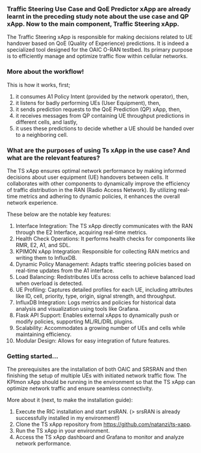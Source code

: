 ### Traffic Steering Use Case and QoE Predictor xApp are already learnt in the preceding study note about the use case and QP xApp. Now to the main component, Traffic Steering xApp.

The Traffic Steering xApp is responsible for making decisions related to UE handover based on QoE (Quality of Experience) predictions. It is indeed a specialized tool designed for the OAIC O-RAN testbed. Its primary purpose is to efficiently manage and optimize traffic flow within cellular networks.

### More about the workflow!

This is how it works, first;
1. it consumes A1 Policy Intent (provided by the network operator), then,
2. it listens for badly performing UEs (User Equipment), then, 
3. it sends prediction requests to the QoE Prediction (QP) xApp, then,
4. it receives messages from QP containing UE throughput predictions in different cells, and lastly,
5. it uses these predictions to decide whether a UE should be handed over to a neighboring cell.

### What are the purposes of using Ts xApp in the use case? And what are the relevant features?
The TS xApp ensures optimal network performance by making informed decisions about user equipment (UE) handovers between cells. It collaborates with other components to dynamically improve the efficiency of traffic distribution in the RAN (Radio Access Network). By utilizing real-time metrics and adhering to dynamic policies, it enhances the overall network experience.

These below are the notable key features:
1. Interface Integration: The TS xApp directly communicates with the RAN through the E2 Interface, acquiring real-time metrics.
2. Health Check Operations: It performs health checks for components like RMR, E2, A1, and SDL.
3. KPIMON xApp Integration: Responsible for collecting RAN metrics and writing them to InfluxDB.
4. Dynamic Policy Management: Adapts traffic steering policies based on real-time updates from the A1 interface.
5. Load Balancing: Redistributes UEs across cells to achieve balanced load when overload is detected.
6. UE Profiling: Captures detailed profiles for each UE, including attributes like ID, cell, priority, type, origin, signal strength, and throughput.
7. InfluxDB Integration: Logs metrics and policies for historical data analysis and visualization using tools like Grafana.
8. Flask API Support: Enables external xApps to dynamically push or modify policies, supporting ML/RL/DRL plugins.
9. Scalability: Accommodates a growing number of UEs and cells while maintaining efficiency.
10. Modular Design: Allows for easy integration of future features.

### Getting started...

The prerequisites are the installation of both OAIC and SRSRAN and then finishing the setup of multiple UEs with initiated network traffic flow. The KPImon xApp should be running in the environment so that the TS xApp can optimize network traffic and ensure seamless connectivity.

More about it (next, to make the installation guide):
1. Execute the RIC installation and start srsRAN. (> srsRAN is already successfully installed in my environment!)
2. Clone the TS xApp repository from https://github.com/natanzi/ts-xapp.
3. Run the TS xApp in your environment.
4. Access the TS xApp dashboard and Grafana to monitor and analyze network performance.
